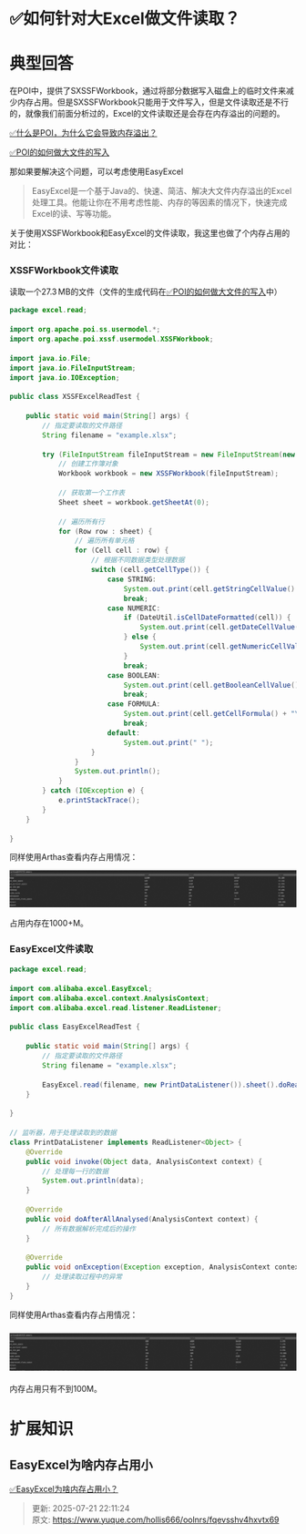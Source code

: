 # ✅如何针对大Excel做文件读取？

# 典型回答


在POI中，提供了SXSSFWorkbook，通过将部分数据写入磁盘上的临时文件来减少内存占用。但是SXSSFWorkbook只能用于文件写入，但是文件读取还是不行的，就像我们前面分析过的，Excel的文件读取还是会存在内存溢出的问题的。



[✅什么是POI，为什么它会导致内存溢出？](https://www.yuque.com/hollis666/oolnrs/gcxwx1gnimfyamvw)



[✅POI的如何做大文件的写入](https://www.yuque.com/hollis666/oolnrs/kalmkdx5fukxt13q)



那如果要解决这个问题，可以考虑使用EasyExcel



> EasyExcel是一个基于Java的、快速、简洁、解决大文件内存溢出的Excel处理工具。他能让你在不用考虑性能、内存的等因素的情况下，快速完成Excel的读、写等功能。
>



关于使用XSSFWorkbook和EasyExcel的文件读取，我这里也做了个内存占用的对比：



### XSSFWorkbook文件读取


读取一个27.3 MB的文件（文件的生成代码在[✅POI的如何做大文件的写入](https://www.yuque.com/hollis666/oolnrs/kalmkdx5fukxt13q)中）



```java
package excel.read;

import org.apache.poi.ss.usermodel.*;
import org.apache.poi.xssf.usermodel.XSSFWorkbook;

import java.io.File;
import java.io.FileInputStream;
import java.io.IOException;

public class XSSFExcelReadTest {

    public static void main(String[] args) {
        // 指定要读取的文件路径
        String filename = "example.xlsx";

        try (FileInputStream fileInputStream = new FileInputStream(new File(filename))) {
            // 创建工作簿对象
            Workbook workbook = new XSSFWorkbook(fileInputStream);

            // 获取第一个工作表
            Sheet sheet = workbook.getSheetAt(0);

            // 遍历所有行
            for (Row row : sheet) {
                // 遍历所有单元格
                for (Cell cell : row) {
                    // 根据不同数据类型处理数据
                    switch (cell.getCellType()) {
                        case STRING:
                            System.out.print(cell.getStringCellValue() + "\t");
                            break;
                        case NUMERIC:
                            if (DateUtil.isCellDateFormatted(cell)) {
                                System.out.print(cell.getDateCellValue() + "\t");
                            } else {
                                System.out.print(cell.getNumericCellValue() + "\t");
                            }
                            break;
                        case BOOLEAN:
                            System.out.print(cell.getBooleanCellValue() + "\t");
                            break;
                        case FORMULA:
                            System.out.print(cell.getCellFormula() + "\t");
                            break;
                        default:
                            System.out.print(" ");
                    }
                }
                System.out.println();
            }
        } catch (IOException e) {
            e.printStackTrace();
        } 
    }

}

```



同样使用Arthas查看内存占用情况：



![1700377615322-53e7546e-3383-4316-8506-16eada7b74e5.png](./img/bgDd157hFEQ6yOfN/1700377615322-53e7546e-3383-4316-8506-16eada7b74e5-593500.png)



占用内存在1000+M。



### EasyExcel文件读取
```java
package excel.read;

import com.alibaba.excel.EasyExcel;
import com.alibaba.excel.context.AnalysisContext;
import com.alibaba.excel.read.listener.ReadListener;

public class EasyExcelReadTest {

    public static void main(String[] args) {
        // 指定要读取的文件路径
        String filename = "example.xlsx";

        EasyExcel.read(filename, new PrintDataListener()).sheet().doRead();
    }

}

// 监听器，用于处理读取到的数据
class PrintDataListener implements ReadListener<Object> {
    @Override
    public void invoke(Object data, AnalysisContext context) {
        // 处理每一行的数据
        System.out.println(data);
    }

    @Override
    public void doAfterAllAnalysed(AnalysisContext context) {
        // 所有数据解析完成后的操作
    }

    @Override
    public void onException(Exception exception, AnalysisContext context) throws Exception {
        // 处理读取过程中的异常
    }
}
```



同样使用Arthas查看内存占用情况：

### ![1700377694873-6495aa8e-f41e-4842-8e03-0c6848a6c6b4.png](./img/bgDd157hFEQ6yOfN/1700377694873-6495aa8e-f41e-4842-8e03-0c6848a6c6b4-114562.png)


内存占用只有不到100M。



# 扩展知识


## EasyExcel为啥内存占用小


[✅EasyExcel为啥内存占用小？](https://www.yuque.com/hollis666/oolnrs/lwaomovww7yr4v7z)



> 更新: 2025-07-21 22:11:24  
> 原文: <https://www.yuque.com/hollis666/oolnrs/fqevsshv4hxvtx69>